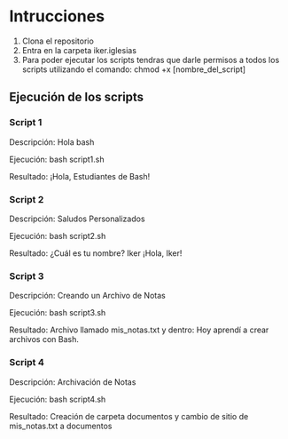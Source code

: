 # Intrucciones

1. Clona el repositorio
2. Entra en la carpeta iker.iglesias
3. Para poder ejecutar los scripts tendras que darle permisos a todos los scripts utilizando el comando: chmod +x [nombre_del_script]

## Ejecución de los scripts
### Script 1
Descripción: Hola bash

Ejecución: bash script1.sh

Resultado: ¡Hola, Estudiantes de Bash!

### Script 2
Descripción: Saludos Personalizados

Ejecución: bash script2.sh

Resultado: 
¿Cuál es tu nombre?
Iker
¡Hola, Iker!

### Script 3
Descripción: Creando un Archivo de Notas

Ejecución: bash script3.sh

Resultado: Archivo llamado mis_notas.txt y dentro: Hoy aprendí a crear archivos con Bash.

### Script 4
Descripción: Archivación de Notas

Ejecución: bash script4.sh

Resultado: Creación de carpeta documentos y cambio de sitio de mis_notas.txt a documentos